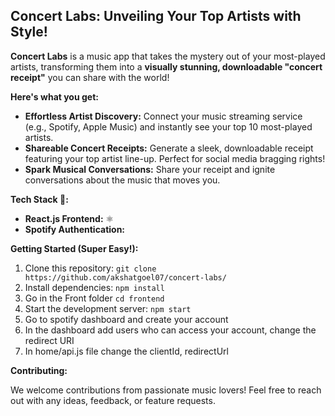 ##   Concert Labs: Unveiling Your Top Artists with Style!  

**Concert Labs** is a music app that takes the mystery out of your most-played artists, transforming them into a **visually stunning, downloadable "concert receipt"** you can share with the world!  

**Here's what you get:**

* **Effortless Artist Discovery:** Connect your music streaming service (e.g., Spotify, Apple Music) and instantly see your top 10 most-played artists. 
* **Shareable Concert Receipts:** Generate a sleek, downloadable receipt featuring your top artist line-up. Perfect for social media bragging rights! 
* **Spark Musical Conversations:** Share your receipt and ignite conversations about the music that moves you. ️ 


**Tech Stack 🚀:**

* **React.js Frontend:**  ⚛️
* **Spotify Authentication:**   

**Getting Started (Super Easy!):**  

1. Clone this repository: `git clone https://github.com/akshatgoel07/concert-labs/`
2. Install dependencies: `npm install`
3. Go in the Front folder `cd frontend`
4. Start the development server: `npm start` 
5. Go to spotify dashboard and create your account
6. In the dashboard add users who can access your account, change the redirect URI
7. In home/api.js file change the clientId, redirectUrl

**Contributing:**

We welcome contributions from passionate music lovers! Feel free to reach out with any ideas, feedback, or feature requests. 

